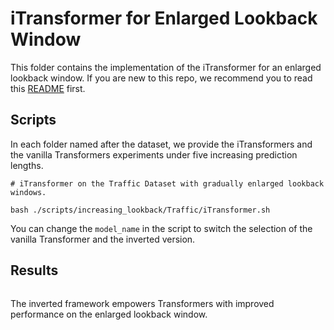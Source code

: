 # iTransformer for Enlarged Lookback Window

This folder contains the implementation of the iTransformer for an enlarged lookback window. If you are new to this repo, we recommend you to read this [README](../multivariate_forecasting/README.md) first.

## Scripts

In each folder named after the dataset, we provide the iTransformers and the vanilla Transformers experiments under five increasing prediction lengths.

```
# iTransformer on the Traffic Dataset with gradually enlarged lookback windows.

bash ./scripts/increasing_lookback/Traffic/iTransformer.sh
```

You can change the ```model_name``` in the script to switch the selection of the vanilla Transformer and the inverted version.

## Results

<p align="center">
<img src="../../figures/increase_lookback.png" alt="" align=center />
</p>

The inverted framework empowers Transformers with improved performance on the enlarged lookback window.